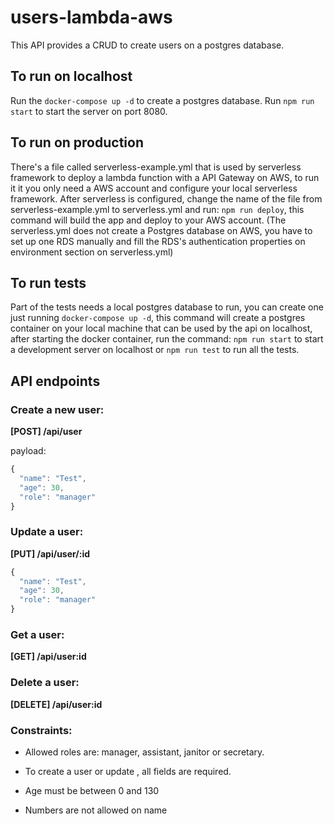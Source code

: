 # users-lambda-aws
This API provides a CRUD to create users on a postgres database.

## To run on localhost
Run the `docker-compose up -d` to create a postgres database.
Run `npm run start` to  start the server on port 8080.


## To run on production
There's a file called serverless-example.yml that is used by serverless framework to deploy a lambda function 
with a API Gateway on AWS, to run it it you only need a AWS account and configure your local serverless framework.
After serverless is configured, change the name  of the file from serverless-example.yml to serverless.yml and run: `npm run deploy`, this command will build the app and deploy to your AWS account.
(The serverless.yml does not create a Postgres database on AWS, you have to set up one RDS manually and fill the RDS's authentication properties on environment section on serverless.yml)

## To run tests
Part of the tests needs a local postgres database to run, you can create one just running `docker-compose up -d`, this command will create a postgres container on your local machine that can be used by the api on localhost, after starting the docker container, run the command: `npm run start` to start a development server on localhost or `npm run test` to run all the tests.

## API endpoints

### Create a new user:

**[POST] /api/user**

payload: 
```javascript
{
  "name": "Test",
  "age": 30,
  "role": "manager"
}
```

### Update a user:

**[PUT] /api/user/:id**

```javascript
{
  "name": "Test",
  "age": 30,
  "role": "manager"
}
```

### Get a user:

**[GET] /api/user:id**


### Delete a user:

**[DELETE] /api/user:id**


### Constraints:

- Allowed roles are: manager, assistant, janitor or secretary.

- To create a user or update , all fields are required.

- Age must be between 0 and 130

- Numbers are not allowed on name



